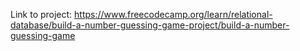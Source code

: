 Link to project: https://www.freecodecamp.org/learn/relational-database/build-a-number-guessing-game-project/build-a-number-guessing-game
